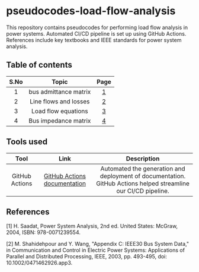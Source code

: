 # pseudocodes-load-flow-analysis

This repository contains pseudocodes for performing load flow analysis in power systems. Automated CI/CD pipeline is set up using GitHub Actions. References include key textbooks and IEEE standards for power system analysis.

## Table of contents

|S.No|Topic|Page|
|:---:|:---:|:---:|
|1| bus admittance matrix | [1](./bus-admittance-matrix.md)|
|2| Line flows and losses | [2](./line-flows-and-losses.md)|
|3| Load flow equations |[3](./load-flow-equations.md)|
|4| Bus impedance matrix | [4](./bus-impedance-matrix.md)|

## Tools used

| Tool             | Link                                                                 | Description                                                                 |
|:----------------:|:--------------------------------------------------------------------:|:---------------------------------------------------------------------------:|
| GitHub Actions   | [GitHub Actions documentation](https://docs.github.com/en/actions)   | Automated the generation and deployment of documentation. GitHub Actions helped streamline our CI/CD pipeline. |

## References

[1] H. Saadat, Power System Analysis, 2nd ed. United States: McGraw, 2004, ISBN: 978-0071239554.

[2] M. Shahidehpour and Y. Wang, "Appendix C: IEEE30 Bus System Data," in Communication and Control in Electric Power Systems: Applications of Parallel and Distributed Processing, IEEE, 2003, pp. 493-495, doi: 10.1002/0471462926.app3.